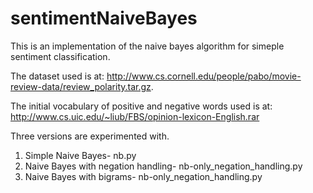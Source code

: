 # sentimentNaiveBayes

This is an implementation of the naive bayes algorithm for simeple sentiment classification. 

The dataset used is at: http://www.cs.cornell.edu/people/pabo/movie-review-data/review_polarity.tar.gz. 

The initial vocabulary of positive and negative words used is at: http://www.cs.uic.edu/~liub/FBS/opinion-lexicon-English.rar

Three versions are experimented with.

1. Simple Naive Bayes- nb.py
2. Naive Bayes with negation handling- nb-only_negation_handling.py
3. Naive Bayes with bigrams- nb-only_negation_handling.py
